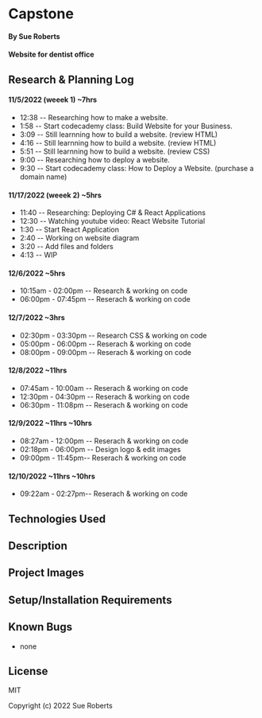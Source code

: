 # Capstone

#### By Sue Roberts

####  Website for dentist office

## Research & Planning Log

#### 11/5/2022 (weeek 1) ~7hrs
* 12:38 -- Researching how to make a website.
* 1:58  -- Start codecademy class: Build Website for your Business.
* 3:09  -- Still learnning how to build  a website. (review HTML)
* 4:16  -- Still learnning how to build a website. (review HTML)
* 5:51  -- Still learnning how to build a website. (review CSS)
* 9:00  -- Researching how to deploy a website.
* 9:30  -- Start codecademy class: How to Deploy a Website. (purchase a domain name)

#### 11/17/2022 (weeek 2) ~5hrs
* 11:40 -- Researching: Deploying C# & React Applications
* 12:30 -- Watching youtube video: React Website Tutorial
* 1:30  -- Start React Application
* 2:40  -- Working on website diagram
* 3:20  -- Add files and folders
* 4:13  -- WIP 

#### 12/6/2022 ~5hrs
* 10:15am - 02:00pm -- Research & working on code
* 06:00pm - 07:45pm -- Reserach & working on code 

#### 12/7/2022 ~3hrs
* 02:30pm - 03:30pm -- Research CSS & working on code
* 05:00pm - 06:00pm -- Reserach & working on code
* 08:00pm - 09:00pm -- Reserach & working on code

#### 12/8/2022 ~11hrs
* 07:45am - 10:00am -- Reserach & working on code
* 12:30pm - 04:30pm -- Reserach & working on code
* 06:30pm - 11:08pm -- Reserach & working on code

#### 12/9/2022 ~11hrs ~10hrs
* 08:27am - 12:00pm -- Reserach & working on code
* 02:18pm - 06:00pm -- Design logo & edit images
* 09:00pm - 11:45pm-- Reserach & working on code

#### 12/10/2022 ~11hrs ~10hrs
* 09:22am - 02:27pm-- Reserach & working on code



## Technologies Used

## Description

## Project Images

## Setup/Installation Requirements

## Known Bugs

* none

## License

MIT

Copyright (c) 2022 Sue Roberts

